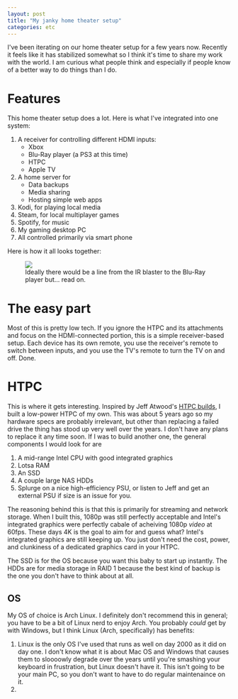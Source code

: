```yaml
---
layout: post
title: "My janky home theater setup"
categories: etc
---
```


I've been iterating on our home theater setup for a few years now. Recently it
feels like it has stabilized somewhat so I think it's time to share my work with
the world. I am curious what people think and especially if people know of a
better way to do things than I do.

# Features

This home theater setup does a lot. Here is what I've integrated into one
system:

1. A receiver for controlling different HDMI inputs:
    * Xbox
    * Blu-Ray player (a PS3 at this time)
    * HTPC
    * Apple TV
2. A home server for
    * Data backups
    * Media sharing
    * Hosting simple web apps
3. Kodi, for playing local media
4. Steam, for local multiplayer games
5. Spotify, for music
6. My gaming desktop PC
7. All controlled primarily via smart phone

Here is how it all looks together:

<figure>
<img src="{{ site.baseurl }}/assets/theater.png">
<figcaption>
Ideally there would be a line from the IR blaster to the Blu-Ray player but...
read on.
</figcaption>
</figure>

# The easy part

Most of this is pretty low tech. If you ignore the HTPC and its attachments and
focus on the HDMI-connected portion, this is a simple receiver-based setup. Each
device has its own remote, you use the receiver's remote to switch between
inputs, and you use the TV's remote to turn the TV on and off. Done.

# HTPC

This is where it gets interesting. Inspired by Jeff Atwood's [HTPC
builds][htpc], I built a low-power HTPC of my own. This was about 5 years ago so
my hardware specs are probably irrelevant, but other than replacing a failed
drive the thing has stood up very well over the years. I don't have any plans to
replace it any time soon. If I was to build another one, the general components
I would look for are

1. A mid-range Intel CPU with good integrated graphics
2. Lotsa RAM
3. An SSD
4. A couple large NAS HDDs
5. Splurge on a nice high-efficiency PSU, or listen to Jeff and get an external
   PSU if size is an issue for you.

[htpc]: https://blog.codinghorror.com/the-2016-htpc-build/

The reasoning behind this is that this is primarily for streaming and network
storage. When I built this, 1080p was still perfectly acceptable and Intel's
integrated graphics were perfectly cabale of acheiving 1080p _video_ at 60fps.
These days 4K is the goal to aim for and guess what? Intel's integrated graphics
are still keeping up. You just don't need the cost, power, and clunkiness of a
dedicated graphics card in your HTPC.

The SSD is for the OS because you want this baby to start up instantly. The HDDs
are for media storage in RAID 1 because the best kind of backup is the one you
don't have to think about at all.

## OS

My OS of choice is Arch Linux. I definitely don't recommend this in general; you
have to be a bit of Linux nerd to enjoy Arch. You probably _could_ get by with
Windows, but I think Linux (Arch, specifically) has benefits:

1. Linux is the only OS I've used that runs as well on day 2000 as it did on day
   one. I don't know what it is about Mac OS and Windows that causes them to
   sloooowly degrade over the years until you're smashing your keyboard in
   frustration, but Linux doesn't have it. This isn't going to be your main PC,
   so you don't want to have to do regular maintenaince on it.
2. 
